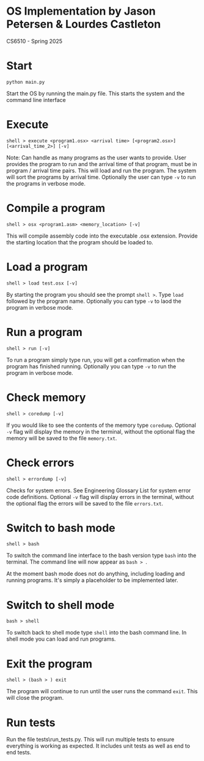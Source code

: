 # OS Implementation by Jason Petersen & Lourdes Castleton

CS6510 - Spring 2025

# Start

`python main.py`

Start the OS by running the main.py file. This starts the system and the command line interface

# Execute

`shell > execute <program1.osx> <arrival time> [<program2.osx>] [<arrival_time_2>] [-v]`

Note: Can handle as many programs as the user wants to provide.
User provides the program to run and the arrival time of that program, must be in program / arrival time pairs. This will load and run the program. The system will sort the programs by arrival time. 
Optionally the user can type `-v` to run the programs in verbose mode.

# Compile a program

`shell > osx <program1.asm> <memory_location> [-v]`

This will compile assembly code into the executable .osx extension. Provide the starting location that the program should be loaded to.
# Load a program

`shell > load test.osx [-v]`

By starting the program you should see the prompt `shell >`. Type `load` followed by the program name. Optionally you can type `-v` to laod the program in verbose mode.

# Run a program

`shell > run [-v]`

To run a program simply type run, you will get a confirmation when the program has finished running. Optionally you can type `-v` to run the program in verbose mode.

# Check memory

`shell > coredump [-v]`

If you would like to see the contents of the memory type `coredump`. Optional `-v` flag will display the memory in the terminal, without the optional flag the memory will be saved to the file `memory.txt`.

# Check errors

`shell > errordump [-v]`

Checks for system errors. See Engineering Glossary List for system error code definitions. Optional `-v` flag will display errors in the terminal, without the optional flag the errors will be saved to the file `errors.txt`.

# Switch to bash mode

`shell > bash`

To switch the command line interface to the bash version type `bash` into the terminal. The command line will now appear as `bash > `.

At the moment bash mode does not do anything, including loading and running programs. It's simply a placeholder to be implemented later.

# Switch to shell mode

`bash > shell`

To switch back to shell mode type `shell` into the bash command line. In shell mode you can load and run programs.

# Exit the program

`shell > (bash > ) exit`

The program will continue to run until the user runs the command `exit`. This will close the program.

# Run tests

Run the file tests\run_tests.py. This will run multiple tests to ensure everything is working as expected. It includes unit tests as well as end to end tests.
